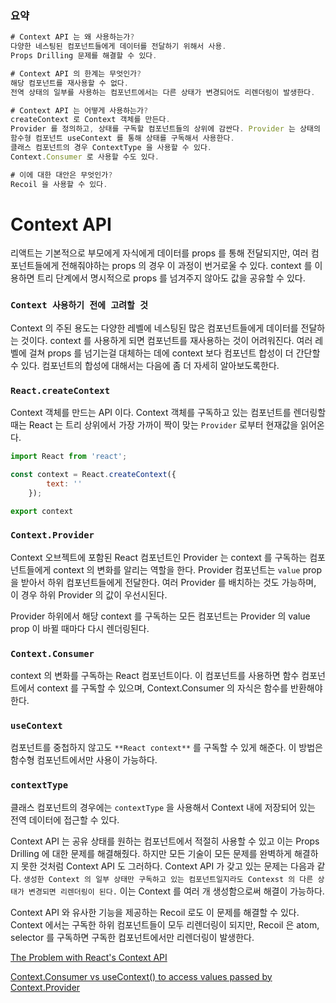 ### 요약

```jsx
# Context API 는 왜 사용하는가?
다양한 네스팅된 컴포넌트들에게 데이터를 전달하기 위해서 사용.
Props Drilling 문제를 해결할 수 있다.

# Context API 의 한계는 무엇인가?
해당 컴포넌트를 재사용할 수 없다.
전역 상태의 일부를 사용하는 컴포넌트에서는 다른 상태가 변경되어도 리렌더링이 발생한다.

# Context API 는 어떻게 사용하는가?
createContext 로 Context 객체를 만든다.
Provider 를 정의하고, 상태를 구독할 컴포넌트들의 상위에 감싼다. Provider 는 상태의 변화를 알린다.
함수형 컴포넌트 useContext 를 통해 상태를 구독해서 사용한다.
클래스 컴포넌트의 경우 ContextType 을 사용할 수 있다.
Context.Consumer 로 사용할 수도 있다.

# 이에 대한 대안은 무엇인가?
Recoil 을 사용할 수 있다.
```

# Context API

리액트는 기본적으로 부모에게 자식에게 데이터를 props 를 통해 전달되지만, 여러 컴포넌트들에게 전해줘야하는 props 의 경우 이 과정이 번거로울 수 있다. context 를 이용하면 트리 단계에서 명시적으로 props 를 넘겨주지 않아도 값을 공유할 수 있다.

### `Context 사용하기 전에 고려할 것`

Context 의 주된 용도는 다양한 레벨에 네스팅된 많은 컴포넌트들에게 데이터를 전달하는 것이다. context 를 사용하게 되면 컴포넌트를 재사용하는 것이 어려워진다. 여러 레벨에 걸쳐 props 를 넘기는걸 대체하는 데에 context 보다 컴포넌트 합성이 더 간단할 수 있다. 컴포넌트의 합성에 대해서는 다음에 좀 더 자세히 알아보도록한다.

### `React.createContext`

Context 객체를 만드는 API 이다. Context 객체를 구독하고 있는 컴포넌트를 렌더링할 때는 React 는 트리 상위에서 가장 가까이 짝이 맞는 `Provider` 로부터 현재값을 읽어온다.

```jsx
import React from 'react';

const context = React.createContext({
		text: ''
	});

export context
```

### `Context.Provider`

Context 오브젝트에 포함된 React 컴포넌트인 Provider 는 context 를 구독하는 컴포넌트들에게 context 의 변화를 알리는 역할을 한다. Provider 컴포넌트는 `value` prop 을 받아서 하위 컴포넌트들에게 전달한다. 여러 Provider 를 배치하는 것도 가능하며, 이 경우 하위 Provider 의 값이 우선시된다.

Provider 하위에서 해당 context 를 구독하는 모든 컴포넌트는 Provider 의 value prop 이 바뀔 때마다 다시 렌더링된다.

### `Context.Consumer`

context 의 변화를 구독하는 React 컴포넌트이다. 이 컴포넌트를 사용하면 함수 컴포넌트에서 context 를 구독할 수 있으며, Context.Consumer 의 자식은 함수를 반환해야한다.

### `useContext`

컴포넌트를 중첩하지 않고도 `**React context**` 를 구독할 수 있게 해준다. 이 방법은 함수형 컴포넌트에서만 사용이 가능하다.

### `contextType`

클래스 컴포넌트의 경우에는 `contextType` 을 사용해서 Context 내에 저장되어 있는 전역 데이터에 접근할 수 있다.

Context API 는 공유 상태를 원하는 컴포넌트에서 적절히 사용할 수 있고 이는 Props Drilling 에 대한 문제를 해결해줬다. 하지만 모든 기술이 모든 문제를 완벽하게 해결하지 못한 것처럼 Context API 도 그러하다. Context API 가 갖고 있는 문제는 다음과 같다. `생성한 Context 의 일부 상태만 구독하고 있는 컴포넌트일지라도 Contexst 의 다른 상태가 변경되면 리렌더링이 된다.` 이는 Context 를 여러 개 생성함으로써 해결이 가능하다.

Context API 와 유사한 기능을 제공하는 Recoil 로도 이 문제를 해결할 수 있다. Context 에서는 구독한 하위 컴포넌트들이 모두 리렌더링이 되지만, Recoil 은 atom, selector 를 구독하면 구독한 컴포넌트에서만 리렌더링이 발생한다.

[The Problem with React's Context API](https://leewarrick.com/blog/the-problem-with-context/)

[Context.Consumer vs useContext() to access values passed by Context.Provider](https://stackoverflow.com/questions/56816374/context-consumer-vs-usecontext-to-access-values-passed-by-context-provider)
